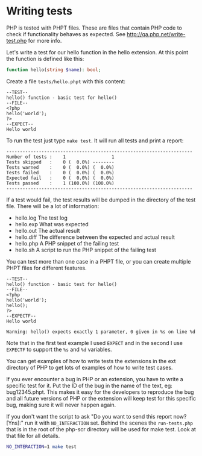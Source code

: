 # Writing tests

PHP is tested with PHPT files. These are files that contain PHP code to check if
functionality behaves as expected. See http://qa.php.net/write-test.php for more info.

Let's write a test for our hello function in the hello extension. At this point
the function is defined like this:

```php
function hello(string $name): bool;
```

Create a file ```tests/hello.phpt``` with this content:

```text
--TEST--
hello() function - basic test for hello()
--FILE--
<?php
hello('world');
?>
--EXPECT--
Hello world
```

To run the test just type ```make test```. It will run all tests and print a report:

```text
---------------------------------------------------------------------
Number of tests :    1                 1
Tests skipped   :    0 (  0.0%) --------
Tests warned    :    0 (  0.0%) (  0.0%)
Tests failed    :    0 (  0.0%) (  0.0%)
Expected fail   :    0 (  0.0%) (  0.0%)
Tests passed    :    1 (100.0%) (100.0%)
---------------------------------------------------------------------
```

If a test would fail, the test results will be dumped in the directory of the test
file. There will be a lot of information:

  - hello.log The test log
  - hello.exp What was expected
  - hello.out The actual result
  - hello.diff The difference between the expected and actual result
  - hello.php A PHP snippet of the failing test
  - hello.sh A script to run the PHP snippet of the failing test

You can test more than one case in a PHPT file, or you can create multiple PHPT
files for different features.

```text
--TEST--
hello() function - basic test for hello()
--FILE--
<?php
hello('world');
hello();
?>
--EXPECTF--
Hello world

Warning: hello() expects exactly 1 parameter, 0 given in %s on line %d
```

Note that in the first test example I used ```EXPECT``` and in the second I
use ```EXPECTF``` to support the ```%s``` and ```%d``` variables.

You can get examples of how to write tests the extensions in the ext directory
of PHP to get lots of examples of how to write test cases.

If you ever encounter a bug in PHP or an extension, you have to write a specific
test for it. Put the ID of the bug in the name of the text, eg: bug12345.phpt.
This makes it easy for the developers to reproduce the bug and all future versions
of PHP or the extension will keep test for this specific bug, making sure it will
never happen again.

If you don't want the script to ask "Do you want to send this report now? [Yns]:"
run it with ```NO_INTERACTION``` set. Behind the scenes the ```run-tests.php```
that is in the root of the php-scr directory will be used for make test. Look at
that file for all details.

```bash
NO_INTERACTION=1 make test
```
